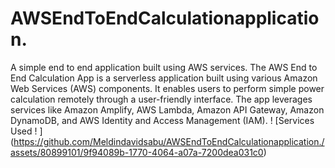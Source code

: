 # AWSEndToEndCalculationapplication.
A simple end to end application built using AWS services.
The AWS End to End Calculation App is a serverless application built using various Amazon Web Services (AWS) components. It enables users to perform  simple power calculation remotely through a user-friendly interface. The app leverages services like Amazon Amplify, AWS Lambda, Amazon API Gateway, Amazon DynamoDB, and AWS Identity and Access Management (IAM).
! [Services Used ! ] (https://github.com/Meldindavidsabu/AWSEndToEndCalculationapplication./assets/80899101/9f94089b-1770-4064-a07a-7200dea031c0)
